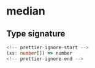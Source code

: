 # median

## Type signature

```typescript
<!-- prettier-ignore-start -->
(xs: number[]) => number
<!-- prettier-ignore-end -->
```
